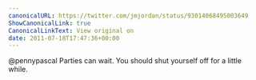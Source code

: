 ```yaml
---
canonicalURL: https://twitter.com/jmjordan/status/93014068495003649
ShowCanonicalLink: true
CanonicalLinkText: View original on
date: 2011-07-18T17:47:36+00:00
---
```

@pennypascal Parties can wait. You should shut yourself off for a little while.